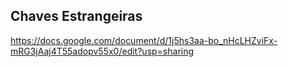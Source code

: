 ## Chaves Estrangeiras
https://docs.google.com/document/d/1j5hs3aa-bo_nHcLHZviFx-mRG3jAaj4T55adopv55x0/edit?usp=sharing
